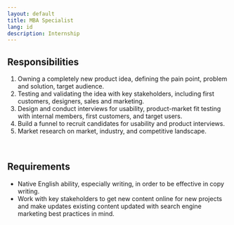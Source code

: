 ```yaml
---
layout: default
title: MBA Specialist
lang: id
description: Internship
---
```




## Responsibilities

1. Owning a completely new product idea, defining the pain point, problem and solution, target audience.
2. Testing and validating the idea with key stakeholders, including first customers, designers, sales and marketing.
3. Design and conduct interviews for usability, product-market fit testing with internal members, first customers, and target users.
4. Build a funnel to recruit candidates for usability and product interviews.
5. Market research on market, industry, and competitive landscape.

<br>

## Requirements
* Native English ability, especially writing, in order to be effective in copy writing.
* Work with key stakeholders to get new content online for new projects and make updates existing content updated with search engine marketing best practices in mind.